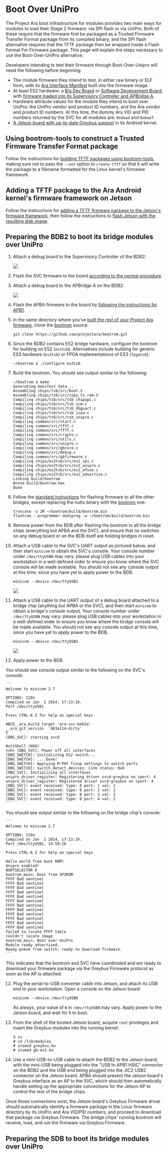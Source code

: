 # Boot Over UniPro

The Project Ara boot infrastructure for modules provides two main ways for modules to load their Stage 2 firmware: via SPI flash or via UniPro.  Both of these require that the firmware first be packaged as a Trusted Firmware Transfer Format package from its compiled binary, and the SPI flash alternative requires that the TFTF package then be wrapped inside a Flash Format For Firmware package.  This page will explain the steps necessary to use the Boot-Over-UniPro alternative.

Developers intending to test their firmware through Boot-Over-Unipro will need the following before beginning:

* The module firmware they intend to test, in either raw binary or ELF form, with its [Ara Interface Manifest](Interface-Manifest-HOWTO) built into the firmware image.
* At least ES2 hardware: a [Big Dev Board](BDB2-Quick-Start-Guide) or [Software Development Board](SDB-Quick-Start-Guide), with [firmware loaded into its Supervisory Controller and APBridge A](Flashing-images).
* Hardware attribute values for the module they intend to boot over UniPro: the UniPro vendor and product ID numbers, and the Ara vendor and product ID numbers.  At this time, the dummy Ara VID and PID numbers returned by the SVC for all modules are: `0xdead` and `0xbeef`.
* [A Jetson board with up-to-date Greybus support](NVidia-Jetson-Setup) in its Android kernel.

## Using bootrom-tools to construct a Trusted Firmware Transfer Format package

Follow the instructions for [building TFTF packages using bootrom-tools](Building-TFTF-bootrom-tools), making sure *not* to pass the `--out` option to `create-tftf` so that it will write the package to a filename formatted for the Linux kernel's firmware framework.

## Adding a TFTF package to the Ara Android kernel's firmware framework on Jetson

Follow the instructions for [adding a TFTF firmware package to the Jetson's firmware framework](TFTF-Firmware-Jetson), then follow the instructions to [flash Jetson with the resulting disk image](https://github.com/projectara/Android-wiki/wiki/Kernel-Only-Build-Instructions-for-Jetson-reference-platform).

## Preparing the BDB2 to boot its bridge modules over UniPro

1. Attach a debug board to the Supervisory Controller of the BDB2:

    <img src="https://raw.githubusercontent.com/wiki/projectara/Firmware-wiki/images/bdb2b-svc-jtag-setup.jpg" />

2. Flash the SVC firmware to the board [according to the normal procedure](Flashing-images#load-firmware-image-to-svc-internal-flash-on-bdb).

3. Attach a debug board to the APBridge A on the BDB2:

    <img src="https://raw.githubusercontent.com/wiki/projectara/Firmware-wiki/images/bdb2b-apb1-debug-board-setup.jpg" />

4. Flash the APBA firmware to the board by [following the instructions for APB1](Flashing-images#load-firmware-image-to-spirom).

5. In the same directory where you've [built the rest of your Project Ara firmware](Building-the-Code), clone the [bootrom](https://github.com/projectara/bootrom) source:

    `git clone https://github.com/projectara/bootrom.git`

6. Since the BDB2 contains ES2 bridge hardware, configure the bootrom for building on ES2 (`es2tsb`).  Alternatives include building for generic ES3 hardware (`es3tsb`) or FPGA implementations of ES3 (`fpgatsb`):

    `~/bootrom $ ./configure es2tsb`

7. Build the bootrom.  You should see output similar to the following:

    ```
    ~/bootrom $ make
    Generating manifest data...
    Assembling chips/tsb/src/boot.S
    Assembling chips/tsb/src/copy_to_ram.S
    Compiling chips/tsb/src/tsb_chipapi.c
    Compiling chips/tsb/src/tsb_scm.c
    Compiling chips/tsb/src/tsb_dbguart.c
    Compiling chips/tsb/src/tsb_isaa.c
    Compiling chips/tsb/src/tsb_unipro.c
    Compiling common/src/start.c
    Compiling common/src/tftf.c
    Compiling common/src/ffff.c
    Compiling common/src/crypto.c
    Compiling common/src/utils.c
    Compiling common/src/unipro.c
    Compiling common/src/gbcore.c
    Compiling common/src/debug.c
    Compiling common/src/gbfirmware.c
    Compiling chips/es2tsb/src/es2_spi.c
    Compiling chips/es2tsb/src/es2_unipro.c
    Compiling chips/es2tsb/src/es2_efuse.c
    Compiling chips/es2tsb/src/es2_advertise.c
    Linking build/bootrom
    Wrote build/bootrom.hex
    Done
    ```

8. Follow the [standard instructions](Flashing-images#load-firmware-image-to-spirom) for flashing firmware to all the other bridges, except replacing the nuttx binary with the [bootrom](https://github.com/projectara/bootrom) one:

    ```
    truncate -s 2M ~/bootrom/build/bootrom.bin
    flashrom --programmer dediprog -w ~/bootrom/build/bootrom.bin
    ```

9. Remove power from the BDB after flashing the bootrom to all the bridge chips (everything but APBA and the SVC), and ensure that no switches on any debug board or on the BDB itself are holding bridges in reset.

10. Attach a USB cable to the SVC's UART output as pictured below, and then start `minicom` to obtain the SVC's console.  Your console number under `/dev/ttyUSBN` may vary: please plug USB cables into your workstation in a well-defined order to ensure you know where the SVC console will be made available.  You should not see any console output at this time, since you have yet to apply power to the BDB.

    ```
    minicom --device /dev/ttyUSB1
    ```

    <img src="https://raw.githubusercontent.com/wiki/projectara/Firmware-wiki/images/bdb2b-svc-jtag-setup.jpg" />

9. Attach a USB cable to the UART output of a debug board attached to a bridge chip (anything but APBA or the SVC), and then start `minicom` to obtain a bridge's console output.  Your console number under `/dev/ttyUSBN` may vary: please plug USB cables into your workstation in a well-defined order to ensure you know where the bridge console will be made available.  You should not see any console output at this time, since you have yet to apply power to the BDB.

    ```
    minicom --device /dev/ttyUSB2
    ```

    <img src="https://raw.githubusercontent.com/wiki/projectara/Firmware-wiki/images/bdb2b-apb2-debug-board-setup.jpg" />

11. Apply power to the BDB.

   You should see console output similar to the following on the SVC's console:

    ```
    Welcome to minicom 2.7

    OPTIONS: I18n 
    Compiled on Jan  1 2014, 17:13:19.
    Port /dev/ttyUSB1

    Press CTRL-A Z for help on special keys

    ABCD__ara_build_target 'ara-svc-bdb2a'
    __ara_git_version  'd63a114-dirty'
    F
    [DBG_SVC]: starting svcd

    NuttShell (NSH)
    nsh> [DBG_SVC]: Power off all interfaces
    [DBG_SWITCH]: Initializing ES2 switch...
    [DBG_SWITCH]: ... Done!
    [DBG_SWITCH]: Applying M-PHY fixup settings to switch ports
    [DBG_SWITCH]: switch_detect_devices: Link status: 0x0
    [DBG_SVC]: Initializing all interfaces
    unipro_driver_register: Registering driver svcd-greybus on cport: 4
    unipro_driver_register: Registered driver svcd-greybus on cport: 4
    [DBG_SVC]: event received: type: 0 port: 1 val: 2
    [DBG_SVC]: event received: type: 0 port: 2 val: 2
    [DBG_SVC]: event received: type: 0 port: 3 val: 2
    [DBG_SVC]: event received: type: 0 port: 4 val: 2
    ```

   You should see output similar to the following on the bridge chip's console:

    ```
    Welcome to minicom 2.7

    OPTIONS: I18n 
    Compiled on Jan  1 2014, 17:13:19.
    Port /dev/ttyUSB2, 14:59:28

    Press CTRL-A Z for help on special keys

    Hello world from boot ROM!
    Unipro enabled!
    BOOTSELECTOR 0
    bootrom_main: Boot from SPIROM
    FFFF Bad sentinel
    FFFF Bad sentinel
    FFFF Bad sentinel
    FFFF Bad sentinel
    FFFF Bad sentinel
    FFFF Bad sentinel
    FFFF Bad sentinel
    FFFF Bad sentinel
    FFFF Bad sentinel
    FFFF Bad sentinel
    FFFF Bad sentinel
    FFFF Bad sentinel
    Failed to locate FFFF table
    couldn't locate image
    bootrom_main: Boot over UniPro
    Module ready advertised.
    Ready-poked from switch: ready to download firmware.
    ```

   This indicates that the bootrom and SVC have coordinated and are ready to download your firmware package via the Greybus Firmware protocol as soon as the AP is attached.

12. Plug the serial-to-USB converter cable into Jetson, and attach its USB end to your workstation.  Open a console on the Jetson board:

    ```
    minicom --device /dev/ttyUSB0
    ```

    As always, your value of `N` in `/dev/ttyUSBN` may vary.  Apply power to the Jetson board, and wait for it to boot.

13. From the shell of the booted Jetson board, acquire `root` privileges and insert the Greybus modules into the running kernel:

    ```
    $ su
    # cd /lib/modules
    # insmod greybus.ko
    # insmod gb-es2.ko
    ```

14. Use a mini-USB-to-USB cable to attach the BDB2 to the Jetson board, with the mini-USB being plugged into the "USB to APB1 HSIC" connector on the BDB2 and the USB end being plugged into the JIC2 USB2 connector on the Jetson board.  APBA should present the Jetson board's Greybus interface as an AP to the SVC, which should then automatically handle setting up the appropriate connections for the Jetson AP to control the rest of the bridge chips.

   Once those connections exist, the Jetson board's Greybus Firmware driver should automatically identify a firmware package in the Linux firmware directory by its UniPro and Ara VID/PID numbers, and proceed to download that package via Greybus Firmware.  The bridge chips' running bootrom will receive, load, and run the firmware via Greybus Firmware.

## Preparing the SDB to boot its bridge modules over UniPro